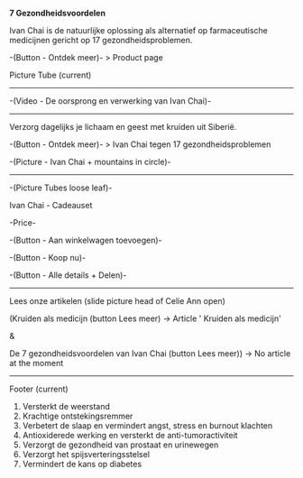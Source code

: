 **7 Gezondheidsvoordelen**

Ivan Chai is de natuurlijke oplossing als alternatief op farmaceutische medicijnen gericht op 17 gezondheidsproblemen.

-(Button - Ontdek meer)- > Product page 

Picture Tube (current) 

-------------------------------------------------------------------------------



-(Video - De oorsprong en verwerking van Ivan Chai)-



-------------------------------------------------------------------------------


Verzorg dagelijks je lichaam en geest met kruiden uit Siberië.


-(Button - Ontdek meer)- > Ivan Chai tegen 17 gezondheidsproblemen 


-(Picture - Ivan Chai + mountains in circle)-


-------------------------------------------------------------------------------


-(Picture Tubes loose leaf)-


Ivan Chai - Cadeauset 


-Price-


-(Button - Aan winkelwagen toevoegen)-

-(Button - Koop nu)-

-(Button - Alle details + Delen)-



-------------------------------------------------------------------------------



Lees onze artikelen (slide picture head of Celie Ann open)


(Kruiden als medicijn (button Lees meer) -> Article ' Kruiden als medicijn' 

&

De 7 gezondheidsvoordelen van Ivan Chai (button Lees meer)) -> No article at the moment 




-------------------------------------------------------------------------------

Footer (current) 





1) Versterkt de weerstand
2) Krachtige ontstekingsremmer
3) Verbetert de slaap en vermindert angst, stress en burnout klachten
4) Antioxiderede werking en versterkt de anti-tumoractiviteit
5) Verzorgt de gezondheid van prostaat en urinewegen
6) Verzorgt het spijsverteringsstelsel
7) Vermindert de kans op diabetes
